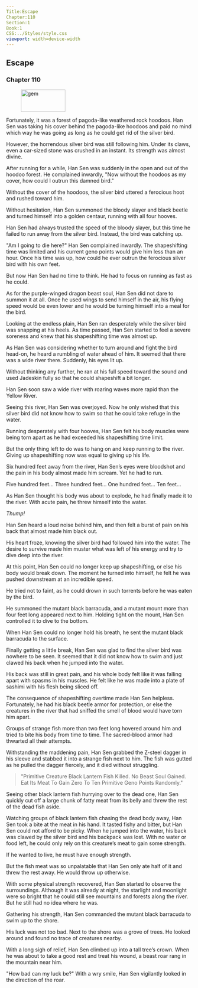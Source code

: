 ```yaml
---
Title:Escape 
Chapter:110 
Section:1 
Book:1 
CSS:../Styles/style.css 
viewport: width=device-width
---
```

  
## Escape
### Chapter 110
  
<figure>
	<img src="../Images/gem.gif" alt="gem" id="gem" width="120" height="60" />
</figure>
  

  
Fortunately, it was a forest of pagoda-like weathered rock hoodoos. Han Sen was taking his cover behind the pagoda-like hoodoos and paid no mind which way he was going as long as he could get rid of the silver bird.

However, the horrendous silver bird was still following him. Under its claws, even a car-sized stone was crushed in an instant. Its strength was almost divine.

After running for a while, Han Sen was suddenly in the open and out of the hoodoo forest. He complained inwardly, "Now without the hoodoos as my cover, how could I outrun this damned bird."

Without the cover of the hoodoos, the silver bird uttered a ferocious hoot and rushed toward him.

Without hesitation, Han Sen summoned the bloody slayer and black beetle and turned himself into a golden centaur, running with all four hooves.

Han Sen had always trusted the speed of the bloody slayer, but this time he failed to run away from the silver bird. Instead, the bird was catching up.

"Am I going to die here?" Han Sen complained inwardly. The shapeshifting time was limited and his current geno points would give him less than an hour. Once his time was up, how could he ever outrun the ferocious silver bird with his own feet.

But now Han Sen had no time to think. He had to focus on running as fast as he could.

As for the purple-winged dragon beast soul, Han Sen did not dare to summon it at all. Once he used wings to send himself in the air, his flying speed would be even lower and he would be turning himself into a meal for the bird.

Looking at the endless plain, Han Sen ran desperately while the silver bird was snapping at his heels. As time passed, Han Sen started to feel a severe soreness and knew that his shapeshifting time was almost up.

As Han Sen was considering whether to turn around and fight the bird head-on, he heard a rumbling of water ahead of him. It seemed that there was a wide river there. Suddenly, his eyes lit up.

Without thinking any further, he ran at his full speed toward the sound and used Jadeskin fully so that he could shapeshift a bit longer.

Han Sen soon saw a wide river with roaring waves more rapid than the Yellow River.

Seeing this river, Han Sen was overjoyed. Now he only wished that this silver bird did not know how to swim so that he could take refuge in the water.

Running desperately with four hooves, Han Sen felt his body muscles were being torn apart as he had exceeded his shapeshifting time limit.

But the only thing left to do was to hang on and keep running to the river. Giving up shapeshifting now was equal to giving up his life.

Six hundred feet away from the river, Han Sen’s eyes were bloodshot and the pain in his body almost made him scream. Yet he had to run.

Five hundred feet... Three hundred feet... One hundred feet... Ten feet...

As Han Sen thought his body was about to explode, he had finally made it to the river. With acute pain, he threw himself into the water.

*Thump!*

Han Sen heard a loud noise behind him, and then felt a burst of pain on his back that almost made him black out.

His heart froze, knowing the silver bird had followed him into the water. The desire to survive made him muster what was left of his energy and try to dive deep into the river.

At this point, Han Sen could no longer keep up shapeshifting, or else his body would break down. The moment he turned into himself, he felt he was pushed downstream at an incredible speed.

He tried not to faint, as he could drown in such torrents before he was eaten by the bird.

He summoned the mutant black barracuda, and a mutant mount more than four feet long appeared next to him. Holding tight on the mount, Han Sen controlled it to dive to the bottom.

When Han Sen could no longer hold his breath, he sent the mutant black barracuda to the surface.

Finally getting a little break, Han Sen was glad to find the silver bird was nowhere to be seen. It seemed that it did not know how to swim and just clawed his back when he jumped into the water.

His back was still in great pain, and his whole body felt like it was falling apart with spasms in his muscles. He felt like he was made into a plate of sashimi with his flesh being sliced off.

The consequence of shapeshifting overtime made Han Sen helpless. Fortunately, he had his black beetle armor for protection, or else the creatures in the river that had sniffed the smell of blood would have torn him apart.

Groups of strange fish more than two feet long hovered around him and tried to bite his body from time to time. The sacred-blood armor had thwarted all their attempts.

Withstanding the maddening pain, Han Sen grabbed the Z-steel dagger in his sleeve and stabbed it into a strange fish next to him. The fish was gutted as he pulled the dagger fiercely, and it died without struggling.

> "Primitive Creature Black Lantern Fish Killed. No Beast Soul Gained. Eat Its Meat To Gain Zero To Ten Primitive Geno Points Randomly."

Seeing other black lantern fish hurrying over to the dead one, Han Sen quickly cut off a large chunk of fatty meat from its belly and threw the rest of the dead fish aside.

Watching groups of black lantern fish chasing the dead body away, Han Sen took a bite at the meat in his hand. It tasted fishy and bitter, but Han Sen could not afford to be picky. When he jumped into the water, his back was clawed by the silver bird and his backpack was lost. With no water or food left, he could only rely on this creature’s meat to gain some strength.

If he wanted to live, he must have enough strength.

But the fish meat was so unpalatable that Han Sen only ate half of it and threw the rest away. He would throw up otherwise.

With some physical strength recovered, Han Sen started to observe the surroundings. Although it was already at night, the starlight and moonlight were so bright that he could still see mountains and forests along the river. But he still had no idea where he was.

Gathering his strength, Han Sen commanded the mutant black barracuda to swim up to the shore.

His luck was not too bad. Next to the shore was a grove of trees. He looked around and found no trace of creatures nearby.

With a long sigh of relief, Han Sen climbed up into a tall tree’s crown. When he was about to take a good rest and treat his wound, a beast roar rang in the mountain near him.

"How bad can my luck be?" With a wry smile, Han Sen vigilantly looked in the direction of the roar.